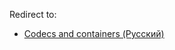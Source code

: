 Redirect to:

*   [Codecs and containers (Русский)](/index.php/Codecs_and_containers_(%D0%A0%D1%83%D1%81%D1%81%D0%BA%D0%B8%D0%B9) "Codecs and containers (Русский)")